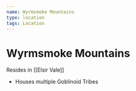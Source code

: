 ```yaml
---
name: Wyrmsmoke Mountains
type: location
tags: Location
---
```


# Wyrmsmoke Mountains

Resides in [[Elsir Vale]]

- Houses multiple Goblinoid Tribes

